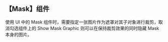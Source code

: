## 【Mask】组件
使用 UI 中的 Mask 组件时，需要指定一张图片作为遮罩对其子对象进行裁剪，取消勾选组件上的 Show Mask Graphic 则可以在保持裁剪效果的同时隐藏 Mask 本身的图片。
